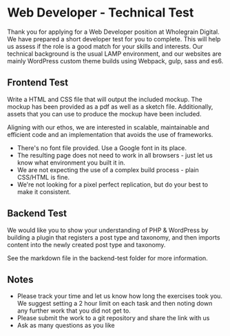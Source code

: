 Web Developer - Technical Test
==============================
Thank you for applying for a Web Developer position at Wholegrain Digital. We have prepared a short developer test for you to complete. This will help us assess if the role is a good match for your skills and interests. Our technical background is the usual LAMP environment, and our websites are mainly WordPress custom theme builds using Webpack, gulp, sass and es6.

Frontend Test
-------------
Write a HTML and CSS file that will output the included mockup. The mockup has been provided as a pdf as well as a sketch file. Additionally, assets that you can use to produce the mockup have been included. 

Aligning with our ethos, we are interested in scalable, maintainable and efficient code and an implementation that avoids the use of frameworks.

- There's no font file provided. Use a Google font in its place.
- The resulting page does not need to work in all browsers - just let us know what environment you built it in.
- We are not expecting the use of a complex build process - plain CSS/HTML is fine.
- We're not looking for a pixel perfect replication, but do your best to make it consistent.

Backend Test
------------
We would like you to show your understanding of PHP & WordPress by building a plugin that registers a post type and taxonomy, and then imports content into the newly created post type and taxonomy.

See the markdown file in the backend-test folder for more information.

Notes
--------
- Please track your time and let us know how long the exercises took you. We suggest setting a 2 hour limit on each task and then noting down any further work that you did not get to.
- Please submit the work to a git repository and share the link with us
- Ask as many questions as you like
